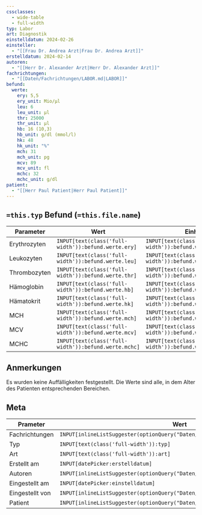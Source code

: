 ```yaml
---
cssclasses:
  - wide-table
  - full-width
typ: Labor
art: Diagnostik
einstelldatum: 2024-02-26
einsteller:
  - "[[Frau Dr. Andrea Arzt|Frau Dr. Andrea Arzt]]"
erstelldatum: 2024-02-14
autoren:
  - "[[Herr Dr. Alexander Arzt|Herr Dr. Alexander Arzt]]"
fachrichtungen:
  - "[[Daten/Fachrichtungen/LABOR.md|LABOR]]"
befund:
  werte:
    ery: 5,5
    ery_unit: Mio/µl
    leu: 6
    leu_unit: µl
    thr: 25000
    thr_unit: µl
    hb: 16 (10,3)
    hb_unit: g/dl (mmol/l)
    hk: 48
    hk_unit: "%"
    mch: 31
    mch_unit: pg
    mcv: 89
    mcv_unit: fl
    mchc: 32
    mchc_unit: g/dl
patient:
  - "[[Herr Paul Patient|Herr Paul Patient]]"
---
```


## `=this.typ` Befund (`=this.file.name`)

| Parameter    | Wert                                                 | Einheit                                                   |
| ------------ | ---------------------------------------------------- | --------------------------------------------------------- |
| Erythrozyten | `INPUT[text(class('full-width')):befund.werte.ery]`  | `INPUT[text(class('full-width')):befund.werte.ery_unit]`  |
| Leukozyten   | `INPUT[text(class('full-width')):befund.werte.leu]`  | `INPUT[text(class('full-width')):befund.werte.leu_unit]`  |
| Thrombozyten | `INPUT[text(class('full-width')):befund.werte.thr]`  | `INPUT[text(class('full-width')):befund.werte.thr_unit]`  |
| Hämoglobin   | `INPUT[text(class('full-width')):befund.werte.hb]`   | `INPUT[text(class('full-width')):befund.werte.hb_unit]`   |
| Hämatokrit   | `INPUT[text(class('full-width')):befund.werte.hk]`   | `INPUT[text(class('full-width')):befund.werte.hk_unit]`   |
| MCH          | `INPUT[text(class('full-width')):befund.werte.mch]`  | `INPUT[text(class('full-width')):befund.werte.mch_unit]`  |
| MCV          | `INPUT[text(class('full-width')):befund.werte.mcv]`  | `INPUT[text(class('full-width')):befund.werte.mcv_unit]`  |
| MCHC         | `INPUT[text(class('full-width')):befund.werte.mchc]` | `INPUT[text(class('full-width')):befund.werte.mchc_unit]` |

## Anmerkungen
Es wurden keine Auffälligkeiten festgestellt.  Die Werte sind alle, in dem Alter des Patienten entsprechenden Bereichen.

## Meta

| Prameter        | Wert                                                                             |
| --------------- | -------------------------------------------------------------------------------- |
| Fachrichtungen  | `INPUT[inlineListSuggester(optionQuery("Daten/Fachrichtungen")):fachrichtungen]` | 
| Typ             | `INPUT[text(class('full-width')):typ]`                                           |
| Art             | `INPUT[text(class('full-width')):art]`                                           |
| Erstellt am     | `INPUT[datePicker:erstelldatum]`                                                 |
| Autoren         | `INPUT[inlineListSuggester(optionQuery("Daten/Kontakte/Ärzte")):autoren]`        |
| Eingestellt am  | `INPUT[datePicker:einstelldatum]`                                                |
| Eingestellt von | `INPUT[inlineListSuggester(optionQuery("Daten/Kontakte")):einsteller]`           |
| Patient         | `INPUT[inlineListSuggester(optionQuery("Daten/Kontakte/Patienten")):patient]`    |
